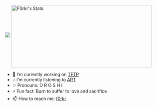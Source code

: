 <img src="https://preview.redd.it/y5ang0dxgs431.gif?format=mp4&s=fc7c6c12f9346dee417de5ce4117d8388b4337de" />

<a href="https://github.com/f0rkr/">
  <img align="center" height=200 width=450 src="https://github-readme-stats.vercel.app/api?username=f0rkr&show_icons=true&theme=synthwave&count_private=true&include_all_commits=true&hide=stars" alt="F0rkr's Stats" />
</a>

- 🔭 I’m currently working on <a href="https://github.com/f0rkr/TFTP" target="_blank">TFTP</a>
- 🎶 I’m currently listening to <a href="https://www.youtube.com/watch?v=_bYldqEjOUA"> ART </a>
- ✨ Pronouns: O R O S H I
- ⚡ Fun fact: Burn to suffer to love and sacrifice
- 📫 How to reach me: <a href="https://f0rkr.me">f0rkr</a>

